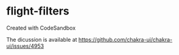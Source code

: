 # flight-filters
Created with CodeSandbox

The dicussion is available at https://github.com/chakra-ui/chakra-ui/issues/4953

